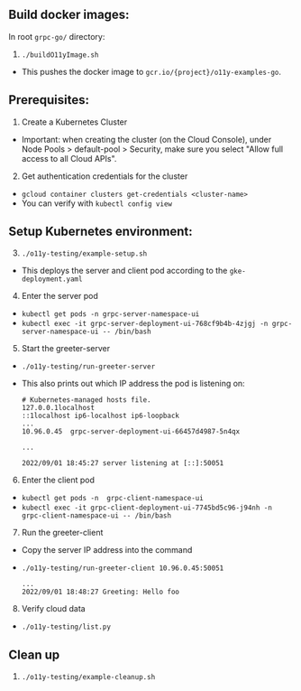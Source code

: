 ## Build docker images:

In root `grpc-go/` directory:

1. `./buildO11yImage.sh`

 - This pushes the docker image to `gcr.io/{project}/o11y-examples-go`.

## Prerequisites:

1. Create a Kubernetes Cluster

 - Important: when creating the cluster (on the Cloud Console), under Node Pools > default-pool > Security, make sure you select "Allow full access to all Cloud APIs".

2. Get authentication credentials for the cluster

 - `gcloud container clusters get-credentials <cluster-name>`
 - You can verify with `kubectl config view`


## Setup Kubernetes environment:

3. `./o11y-testing/example-setup.sh`

  - This deploys the server and client pod according to the `gke-deployment.yaml`

4. Enter the server pod

  - `kubectl get pods -n grpc-server-namespace-ui`
  - `kubectl exec -it grpc-server-deployment-ui-768cf9b4b-4zjgj -n grpc-server-namespace-ui -- /bin/bash`

5. Start the greeter-server
 - `./o11y-testing/run-greeter-server`

 - This also prints out which IP address the pod is listening on:

   ```
   # Kubernetes-managed hosts file.
   127.0.0.1localhost
   ::1localhost ip6-localhost ip6-loopback
   ...
   10.96.0.45  grpc-server-deployment-ui-66457d4987-5n4qx

   ...

   2022/09/01 18:45:27 server listening at [::]:50051
   ```

6. Enter the client pod
 - `kubectl get pods -n  grpc-client-namespace-ui`
 - `kubectl exec -it grpc-client-deployment-ui-7745bd5c96-j94nh -n  grpc-client-namespace-ui -- /bin/bash`

7. Run the greeter-client

 - Copy the server IP address into the command
 - `./o11y-testing/run-greeter-client 10.96.0.45:50051`

   ```
   ...
   2022/09/01 18:48:27 Greeting: Hello foo
   ```

8. Verify cloud data
 - `./o11y-testing/list.py`


## Clean up

1. `./o11y-testing/example-cleanup.sh`
